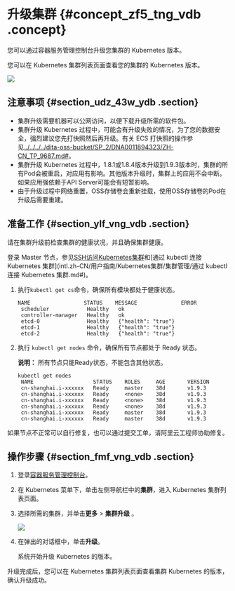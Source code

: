 # 升级集群 {#concept_zf5_tng_vdb .concept}

您可以通过容器服务管理控制台升级您集群的 Kubernetes 版本。

您可以在 Kubernetes 集群列表页面查看您的集群的 Kubernetes 版本。

![](http://static-aliyun-doc.oss-cn-hangzhou.aliyuncs.com/assets/img/16648/155720775510891_zh-CN.png)

## 注意事项 {#section_udz_43w_ydb .section}

-   集群升级需要机器可以公网访问，以便下载升级所需的软件包。
-   集群升级 Kubernetes 过程中，可能会有升级失败的情况，为了您的数据安全，强烈建议您先打快照然后再升级。有关 ECS 打快照的操作参见[../../../../dita-oss-bucket/SP\_2/DNA0011894323/ZH-CN\_TP\_9687.md\#](../../../../intl.zh-CN/快照/使用快照/创建快照.md#)。
-   集群升级 Kubernetes 过程中，1.8.1或1.8.4版本升级到1.9.3版本时，集群的所有Pod会被重启，对应用有影响。其他版本升级时，集群上的应用不会中断。如果应用强依赖于API Server可能会有短暂影响。
-   由于升级过程中网络重置，OSS存储卷会重新挂载，使用OSS存储卷的Pod在升级后需要重建。

## 准备工作 {#section_ylf_vng_vdb .section}

请在集群升级前检查集群的健康状况，并且确保集群健康。

登录 Master 节点，参见[SSH访问Kubernetes集群](intl.zh-CN/用户指南/Kubernetes集群/集群管理/SSH访问Kubernetes集群.md#)和[通过 kubectl 连接 Kubernetes 集群](intl.zh-CN/用户指南/Kubernetes集群/集群管理/通过 kubectl 连接 Kubernetes 集群.md#)。

1.  执行`kubectl get cs`命令，确保所有模块都处于健康状态。

    ```
    NAME                 STATUS    MESSAGE              ERROR
     scheduler            Healthy   ok
     controller-manager   Healthy   ok
     etcd-0               Healthy   {"health": "true"}
     etcd-1               Healthy   {"health": "true"}
     etcd-2               Healthy   {"health": "true"}
    ```

2.  执行 `kubectl get nodes` 命令，确保所有节点都处于 Ready 状态。

    **说明：** 所有节点只能Ready状态，不能包含其他状态。

    ```
    kubectl get nodes
     NAME                   STATUS    ROLES     AGE       VERSION
     cn-shanghai.i-xxxxxx   Ready     master    38d       v1.9.3
     cn-shanghai.i-xxxxxx   Ready     <none>    38d       v1.9.3
     cn-shanghai.i-xxxxxx   Ready     <none>    38d       v1.9.3
     cn-shanghai.i-xxxxxx   Ready     <none>    38d       v1.9.3
     cn-shanghai.i-xxxxxx   Ready     master    38d       v1.9.3
     cn-shanghai.i-xxxxxx   Ready     master    38d       v1.9.3
    ```


如果节点不正常可以自行修复，也可以通过提交工单，请阿里云工程师协助修复。

## 操作步骤 {#section_fmf_vng_vdb .section}

1.  登录[容器服务管理控制台](https://cs.console.aliyun.com)。
2.  在 Kubernetes 菜单下，单击左侧导航栏中的**集群**，进入 Kubernetes 集群列表页面。
3.  选择所需的集群，并单击**更多** \> **集群升级** 。

    ![](http://static-aliyun-doc.oss-cn-hangzhou.aliyuncs.com/assets/img/16648/155720775610892_zh-CN.png)

4.  在弹出的对话框中，单击**升级**。

    系统开始升级 Kubernetes 的版本。


升级完成后，您可以在 Kubernetes 集群列表页面查看集群 Kubernetes 的版本，确认升级成功。

